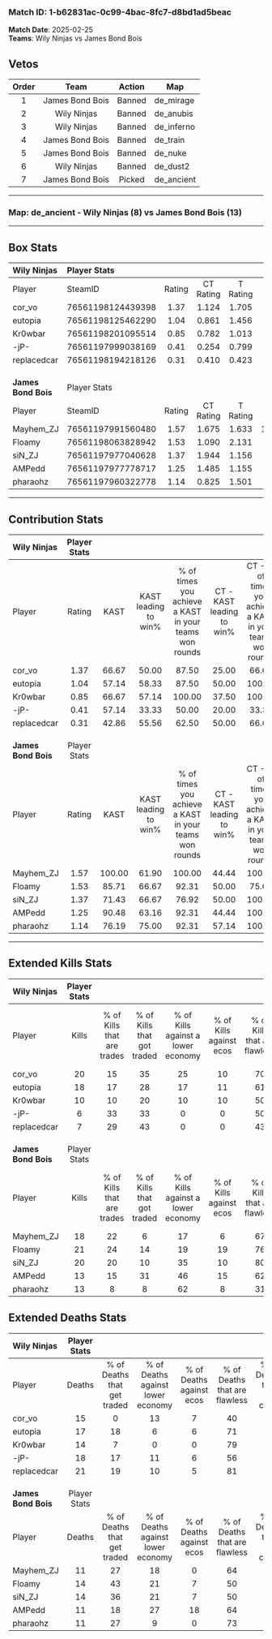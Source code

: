 ### Match ID: 1-b62831ac-0c99-4bac-8fc7-d8bd1ad5beac  
**Match Date**: 2025-02-25  
**Teams**: Wily Ninjas vs James Bond Bois  

## Vetos  

| Order | Team | Action | Map |
| :---: | :--: | :----: | --- |
| 1 | James Bond Bois | Banned | de_mirage |
| 2 | Wily Ninjas | Banned | de_anubis |
| 3 | Wily Ninjas | Banned | de_inferno |
| 4 | James Bond Bois | Banned | de_train |
| 5 | James Bond Bois | Banned | de_nuke |
| 6 | Wily Ninjas | Banned | de_dust2 |
| 7 | James Bond Bois | Picked | de_ancient |

---  

### **Map**: de_ancient - Wily Ninjas (8) vs James Bond Bois (13)  
---  

## Box Stats  

| **Wily Ninjas**     | Player Stats      |        |           |          |        |       |       |         |        |      |     |
| :- | :- | :-: | :-: | :-: | :-: | :-: | :-: | :-: | :-: | :-: | :-: |
| Player              | SteamID           | Rating | CT Rating | T Rating |  KAST  |  ADR  | Kills | Assists | Deaths | K/D  | HS% |
| cor_vo              | 76561198124439398 |  1.37  |   1.124   |  1.705   | 66.67  | 109.3 |  20   |    6    |   15   | 1.33 | 60  |
| eutopia             | 76561198125462290 |  1.04  |   0.861   |  1.456   | 57.14  | 75.8  |  18   |    2    |   17   | 1.06 | 50  |
| Kr0wbar             | 76561198201095514 |  0.85  |   0.782   |  1.013   | 66.67  | 68.4  |  10   |    6    |   14   | 0.71 | 30  |
| -jP-                | 76561197999038169 |  0.41  |   0.254   |  0.799   | 57.14  | 38.7  |   6   |    3    |   18   | 0.33 | 16  |
| replacedcar         | 76561198194218126 |  0.31  |   0.410   |  0.423   | 42.86  | 50.3  |   7   |    5    |   21   | 0.33 | 57  |
|                     |                   |        |           |          |        |       |       |         |        |      |     |
|                     |                   |        |           |          |        |       |       |         |        |      |     |
|                     |                   |        |           |          |        |       |       |         |        |      |     |
| **James Bond Bois** | Player Stats      |        |           |          |        |       |       |         |        |      |     |
| Player              | SteamID           | Rating | CT Rating | T Rating |  KAST  |  ADR  | Kills | Assists | Deaths | K/D  | HS% |
| Mayhem_ZJ           | 76561197991560480 |  1.57  |   1.675   |  1.633   | 100.00 | 91.1  |  18   |    5    |   11   | 1.64 | 38  |
| Floamy              | 76561198063828942 |  1.53  |   1.090   |  2.131   | 85.71  | 94.0  |  21   |    7    |   14   | 1.50 | 52  |
| siN_ZJ              | 76561197977040628 |  1.37  |   1.944   |  1.156   | 71.43  | 89.8  |  20   |    6    |   14   | 1.43 | 35  |
| AMPedd              | 76561197977778717 |  1.25  |   1.485   |  1.155   | 90.48  | 73.4  |  13   |    7    |   11   | 1.18 | 61  |
| pharaohz            | 76561197960322778 |  1.14  |   0.825   |  1.501   | 76.19  | 74.3  |  13   |    5    |   11   | 1.18 | 69  |
---  

## Contribution Stats  

| **Wily Ninjas**     | Player Stats |        |                      |                                                        |                           |                                                             |                          |                                                            |
| :- | :-: | :-: | :-: | :-: | :-: | :-: | :-: | :-: |
| Player              |    Rating    |  KAST  | KAST leading to win% | % of times you achieve a KAST in your teams won rounds | CT - KAST leading to win% | CT - % of times you achieve a KAST in your teams won rounds | T - KAST leading to win% | T - % of times you achieve a KAST in your teams won rounds |
| cor_vo              |     1.37     | 66.67  |        50.00         |                         87.50                          |           25.00           |                            66.67                            |          83.33           |                           100.00                           |
| eutopia             |     1.04     | 57.14  |        58.33         |                         87.50                          |           50.00           |                           100.00                            |          66.67           |                           80.00                            |
| Kr0wbar             |     0.85     | 66.67  |        57.14         |                         100.00                         |           37.50           |                           100.00                            |          83.33           |                           100.00                           |
| -jP-                |     0.41     | 57.14  |        33.33         |                         50.00                          |           20.00           |                            33.33                            |          42.86           |                           60.00                            |
| replacedcar         |     0.31     | 42.86  |        55.56         |                         62.50                          |           50.00           |                            66.67                            |          60.00           |                           60.00                            |
|                     |              |        |                      |                                                        |                           |                                                             |                          |                                                            |
|                     |              |        |                      |                                                        |                           |                                                             |                          |                                                            |
|                     |              |        |                      |                                                        |                           |                                                             |                          |                                                            |
| **James Bond Bois** | Player Stats |        |                      |                                                        |                           |                                                             |                          |                                                            |
| Player              |    Rating    |  KAST  | KAST leading to win% | % of times you achieve a KAST in your teams won rounds | CT - KAST leading to win% | CT - % of times you achieve a KAST in your teams won rounds | T - KAST leading to win% | T - % of times you achieve a KAST in your teams won rounds |
| Mayhem_ZJ           |     1.57     | 100.00 |        61.90         |                         100.00                         |           44.44           |                           100.00                            |          75.00           |                           100.00                           |
| Floamy              |     1.53     | 85.71  |        66.67         |                         92.31                          |           50.00           |                            75.00                            |          75.00           |                           100.00                           |
| siN_ZJ              |     1.37     | 71.43  |        66.67         |                         76.92                          |           50.00           |                           100.00                            |          85.71           |                           66.67                            |
| AMPedd              |     1.25     | 90.48  |        63.16         |                         92.31                          |           44.44           |                           100.00                            |          80.00           |                           88.89                            |
| pharaohz            |     1.14     | 76.19  |        75.00         |                         92.31                          |           57.14           |                           100.00                            |          88.89           |                           88.89                            |
---  

## Extended Kills Stats  

| **Wily Ninjas**     | Player Stats |                            |                            |                                    |                         |                              |                                 |                                       |                    |           |
| :- | :-: | :-: | :-: | :-: | :-: | :-: | :-: | :-: | :-: | :-: |
| Player              |    Kills     | % of Kills that are trades | % of Kills that got traded | % of Kills against a lower economy | % of Kills against ecos | % of Kills that are flawless | % of Kills that are close duels | % of Kills that are assisted by flash | Pistol Round Kills | AWP Kills |
| cor_vo              |      20      |             15             |             35             |                 25                 |           10            |              70              |               10                |                   0                   |         0          |     3     |
| eutopia             |      18      |             17             |             28             |                 17                 |           11            |              61              |                6                |                   0                   |         0          |     2     |
| Kr0wbar             |      10      |             10             |             20             |                 10                 |           10            |              50              |                0                |                   0                   |         4          |     2     |
| -jP-                |      6       |             33             |             33             |                 0                  |            0            |              50              |                0                |                  17                   |         0          |     0     |
| replacedcar         |      7       |             29             |             43             |                 0                  |            0            |              43              |               29                |                   0                   |         0          |     1     |
|                     |              |                            |                            |                                    |                         |                              |                                 |                                       |                    |           |
|                     |              |                            |                            |                                    |                         |                              |                                 |                                       |                    |           |
|                     |              |                            |                            |                                    |                         |                              |                                 |                                       |                    |           |
| **James Bond Bois** | Player Stats |                            |                            |                                    |                         |                              |                                 |                                       |                    |           |
| Player              |    Kills     | % of Kills that are trades | % of Kills that got traded | % of Kills against a lower economy | % of Kills against ecos | % of Kills that are flawless | % of Kills that are close duels | % of Kills that are assisted by flash | Pistol Round Kills | AWP Kills |
| Mayhem_ZJ           |      18      |             22             |             6              |                 17                 |            6            |              67              |               11                |                   6                   |         0          |     2     |
| Floamy              |      21      |             24             |             14             |                 19                 |           19            |              76              |               10                |                   5                   |         0          |     5     |
| siN_ZJ              |      20      |             20             |             10             |                 35                 |           10            |              80              |                0                |                   5                   |         4          |     0     |
| AMPedd              |      13      |             15             |             31             |                 46                 |           15            |              62              |               15                |                   0                   |         0          |     1     |
| pharaohz            |      13      |             8              |             8              |                 62                 |            8            |              31              |               15                |                   0                   |         1          |     0     |
## Extended Deaths Stats  

| **Wily Ninjas**     | Player Stats |                             |                                   |                          |                               |                            |                           |               |
| :- | :-: | :-: | :-: | :-: | :-: | :-: | :-: | :-: |
| Player              |    Deaths    | % of Deaths that get traded | % of Deaths against lower economy | % of Deaths against ecos | % of Deaths that are flawless | % of Deaths that are close | % of Deaths while blinded | Deaths to AWP |
| cor_vo              |      15      |              0              |                13                 |            7             |              40               |             20             |             0             |       0       |
| eutopia             |      17      |             18              |                 6                 |            6             |              71               |             0              |             6             |       3       |
| Kr0wbar             |      14      |              7              |                 0                 |            0             |              79               |             14             |             7             |       1       |
| -jP-                |      18      |             17              |                11                 |            6             |              56               |             6              |             0             |       0       |
| replacedcar         |      21      |             19              |                10                 |            5             |              81               |             10             |             5             |       1       |
|                     |              |                             |                                   |                          |                               |                            |                           |               |
|                     |              |                             |                                   |                          |                               |                            |                           |               |
|                     |              |                             |                                   |                          |                               |                            |                           |               |
| **James Bond Bois** | Player Stats |                             |                                   |                          |                               |                            |                           |               |
| Player              |    Deaths    | % of Deaths that get traded | % of Deaths against lower economy | % of Deaths against ecos | % of Deaths that are flawless | % of Deaths that are close | % of Deaths while blinded | Deaths to AWP |
| Mayhem_ZJ           |      11      |             27              |                18                 |            0             |              64               |             18             |             9             |       1       |
| Floamy              |      14      |             43              |                21                 |            7             |              50               |             14             |             0             |       0       |
| siN_ZJ              |      14      |             36              |                21                 |            7             |              50               |             7              |             0             |       1       |
| AMPedd              |      11      |             18              |                27                 |            18            |              64               |             0              |             0             |       0       |
| pharaohz            |      11      |             27              |                 9                 |            0             |              73               |             0              |             0             |       2       |
